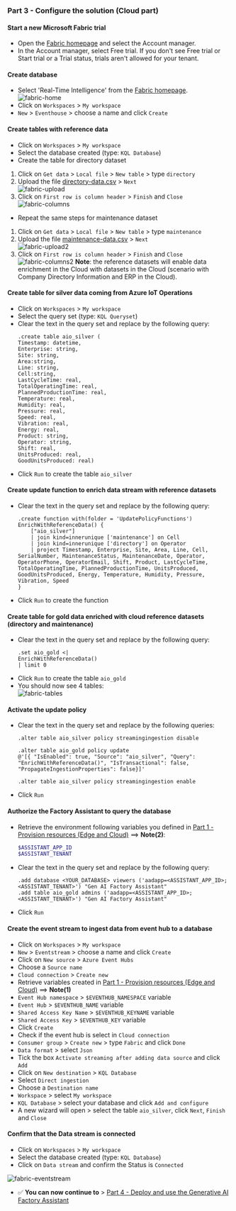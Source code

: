 ### Part 3 - Configure the solution (Cloud part)

#### Start a new Microsoft Fabric trial

- Open the [Fabric homepage](https://app.fabric.microsoft.com/home) and select the Account manager.
- In the Account manager, select Free trial. If you don't see Free trial or Start trial or a Trial status, trials aren't allowed for your tenant.

#### Create database
- Select 'Real-Time Intelligence' from the [Fabric homepage](https://app.powerbi.com/home?experience=kusto).  
![fabric-home](./artifacts/media/fabric-home.png "fabric-home")
- Click on `Workspaces` > `My workspace`
- `New` > `Eventhouse` > choose a name and click `Create`

#### Create tables with reference data
- Click on `Workspaces` > `My workspace`
- Select the database created (type: `KQL Database`)
- Create the table for directory dataset
1. Click on `Get data` > `Local file` > `New table` > type `directory`
2. Upload the file [directory-data.csv](./artifacts/templates/fabric/reference-datasets/directory-data.csv) > `Next`  
![fabric-upload](./artifacts/media/fabric1.png "fabric-upload")
3. Click on `First row is column header` > `Finish` and `Close`
![fabric-columns](./artifacts/media/fabric2.png "fabric-columns")
- Repeat the same steps for maintenance dataset
1. Click on `Get data` > `Local file` > `New table` > type `maintenance`
2. Upload the file [maintenance-data.csv](./artifacts/templates/fabric/reference-datasets/maintenance-data.csv) > `Next`  
![fabric-upload2](./artifacts/media/fabric3.png "fabric-upload2")
3. Click on `First row is column header` > `Finish` and `Close`
![fabric-columns2](./artifacts/media/fabric4.png "fabric-columns2")
**Note**: the reference datasets will enable data enrichment in the Cloud with datasets in the Cloud (scenario with Company Directory Information and ERP in the Cloud).  

#### Create table for silver data coming from Azure IoT Operations
- Click on `Workspaces` > `My workspace`
- Select the query set (type: `KQL Queryset`)
- Clear the text in the query set and replace by the following query:
    ```
    .create table aio_silver (
    Timestamp: datetime,
    Enterprise: string,
    Site: string,
    Area:string,
    Line: string,
    Cell:string,
    LastCycleTime: real,
    TotalOperatingTime: real,
    PlannedProductionTime: real,
    Temperature: real,
    Humidity: real,
    Pressure: real,
    Speed: real,
    Vibration: real,
    Energy: real,
    Product: string,
    Operator: string,
    Shift: real,
    UnitsProduced: real,
    GoodUnitsProduced: real)
    ```
- Click `Run` to create the table `aio_silver`

#### Create update function to enrich data stream with reference datasets
- Clear the text in the query set and replace by the following query:
    ```
    .create function with(folder = 'UpdatePolicyFunctions') EnrichWithReferenceData() {
        ["aio_silver"]
        | join kind=innerunique ['maintenance'] on Cell
        | join kind=innerunique ['directory'] on Operator
        | project Timestamp, Enterprise, Site, Area, Line, Cell, SerialNumber, MaintenanceStatus, MaintenanceDate, Operator, OperatorPhone, OperatorEmail, Shift, Product, LastCycleTime, TotalOperatingTime, PlannedProductionTime, UnitsProduced, GoodUnitsProduced, Energy, Temperature, Humidity, Pressure, Vibration, Speed
    }
    ```
- Click `Run` to create the function

#### Create table for gold data enriched with cloud reference datasets (directory and maintenance)
- Clear the text in the query set and replace by the following query:
    ```
    .set aio_gold <| 
    EnrichWithReferenceData()
    | limit 0
    ```
- Click `Run` to create the table `aio_gold`
- You should now see 4 tables:  
![fabric-tables](./artifacts/media/fabric5.png "fabric-tables")

#### Activate the update policy
- Clear the text in the query set and replace by the following queries:
    ```
    .alter table aio_silver policy streamingingestion disable

    .alter table aio_gold policy update 
    @'[{ "IsEnabled": true, "Source": "aio_silver", "Query": "EnrichWithReferenceData()", "IsTransactional": false, "PropagateIngestionProperties": false}]'

    .alter table aio_silver policy streamingingestion enable
    ```
- Click `Run`

#### Authorize the Factory Assistant to query the database
   - Retrieve the environment following variables you defined in [Part 1 - Provision resources (Edge and Cloud)](./INSTALL-1.md) ==> **Note(2)**:
     ```bash
     $ASSISTANT_APP_ID
     $ASSISTANT_TENANT
     ```
- Clear the text in the query set and replace by the following query:
    ```
    .add database <YOUR_DATABASE> viewers ('aadapp=<ASSISTANT_APP_ID>;<ASSISTANT_TENANT>') "Gen AI Factory Assistant"
    .add table aio_gold admins ('aadapp=<ASSISTANT_APP_ID>;<ASSISTANT_TENANT>') "Gen AI Factory Assistant"
    ```
- Click `Run`

#### Create the event stream to ingest data from event hub to a database
- Click on `Workspaces` > `My workspace`
- `New` > `Eventstream` > choose a name and click `Create`
- Click on `New source` > `Azure Event Hubs`
- Choose a `Source name`
- `Cloud connection` > `Create new`
- Retrieve variables created in [Part 1 - Provision resources (Edge and Cloud)](./INSTALL-1.md) ==> **Note(1)**
- `Event Hub namespace` > `$EVENTHUB_NAMESPACE` variable
- `Event Hub` > `$EVENTHUB_NAME` variable
- `Shared Access Key Name` > `$EVENTHUB_KEYNAME` variable
- `Shared Access Key` > `$EVENTHUB_KEY` variable
- Click `Create`
- Check if the event hub is select in `Cloud connection`
- `Consumer group` > `Create new` > type `Fabric` and click `Done`
- `Data format` > select `Json`
- Tick the box `Activate streaming after adding data source` and click `Add`
- Click on `New destination` > `KQL Database`
- Select `Direct ingestion`
- Choose a `Destination name`
- `Workspace` > select `My workspace`
- `KQL Database` > select your database and click `Add and configure`
- A new wizard will open > select the table `aio_silver`, click `Next`, `Finish` and `Close`

#### Confirm that the Data stream is connected
- Click on `Workspaces` > `My workspace`
- Select the database created (type: `KQL Database`)
- Click on `Data stream` and confirm the Status is `Connected`

![fabric-eventstream](./artifacts/media/fabric6.png "fabric-eventstream")

- ✅ **You can now continue to** > [Part 4 - Deploy and use the Generative AI Factory Assistant](./INSTALL-4.md)